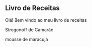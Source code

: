 ## Livro de Receitas

Olá! Bem vindo ao meu livro de receitas

Strogonoff de Camarão

mousse de maracujá
